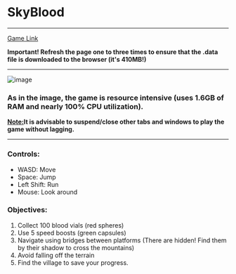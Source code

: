 # SkyBlood
---

[Game Link](https://Tada-TOT.github.io/SkyBlood/)

**Important! Refresh the page one to three times to ensure that the .data file is downloaded to the browser (it's 410MB!)**

---

![image](https://github.com/user-attachments/assets/65c647e1-7aa9-455b-84c5-f638f8c145a2)

### As in the image, the game is resource intensive (uses 1.6GB of RAM and nearly 100% CPU utilization).
</div>
  <div class="alert alert-block alert-warning">
  <b><ins>Note:</ins></b><strong>It is advisable to suspend/close other tabs and windows to play the game without lagging.</strong>
</div>

---

### Controls:
- WASD: Move
- Space: Jump
- Left Shift: Run
- Mouse: Look around

### Objectives:
1. Collect 100 blood vials (red spheres)
2. Use 5 speed boosts (green capsules)
3. Navigate using bridges between platforms (There are hidden! Find them by their shadow to cross the mountains)
4. Avoid falling off the terrain
5. Find the village to save your progress.
